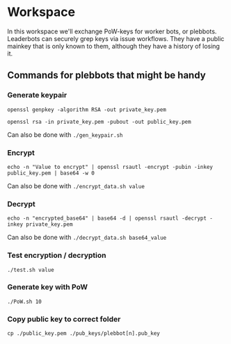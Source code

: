 # Workspace

In this workspace we'll exchange PoW-keys for worker bots, or plebbots. Leaderbots can securely grep keys via issue workflows. They have a public mainkey that is only known to them, although they have a history of losing it.

## Commands for plebbots that might be handy

### Generate keypair

`openssl genpkey -algorithm RSA -out private_key.pem`

`openssl rsa -in private_key.pem -pubout -out public_key.pem`

Can also be done with `./gen_keypair.sh`

### Encrypt

`echo -n "Value to encrypt" | openssl rsautl -encrypt -pubin -inkey public_key.pem | base64 -w 0`

Can also be done with `./encrypt_data.sh value`

### Decrypt

`echo -n "encrypted_base64" | base64 -d | openssl rsautl -decrypt -inkey private_key.pem`

Can also be done with `./decrypt_data.sh base64_value`

### Test encryption / decryption

`./test.sh value`

### Generate key with PoW

`./PoW.sh 10`

### Copy public key to correct folder

`cp ./public_key.pem ./pub_keys/plebbot[n].pub_key`